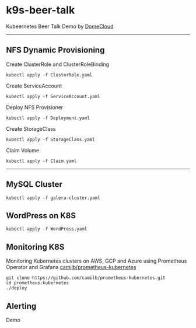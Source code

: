 # k9s-beer-talk
Kubeernetes Beer Talk Demo by [DomeCloud](https://dome.cloud)

---
## NFS Dynamic Provisioning

Create ClusterRole and ClusterRoleBinding

```
kubectl apply -f ClusterRole.yaml
```

Create ServiceAccount

```
kubectl apply -f ServiceAccount.yaml
```

Deploy NFS Provisioner

```
kubectl apply -f Deployment.yaml
```

Create StorageClass

```
kubectl apply -f StorageClass.yaml
```

Claim Volume

```
kubectl apply -f Claim.yaml
```

---

## MySQL Cluster

```
kubectl apply -f galera-cluster.yaml
```

## WordPress on K8S

```
kubectl apply -f WordPress.yaml
```

## Monitoring K8S

Monitoring Kubernetes clusters on AWS, GCP and Azure using Prometheus Operator and Grafana [camilb/prometheus-kubernetes](https://github.com/camilb/prometheus-kubernetes)

```
git clone https://github.com/camilb/prometheus-kubernetes.git
cd prometheus-kubernetes
./deploy
```

## Alerting

Demo
